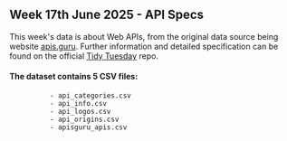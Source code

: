 ## Week 17th June 2025 - API Specs

This week's data is about Web APIs, from the original data source being website [apis.guru](https://apis.guru/). 
Further information and detailed specification can be found on the official [Tidy Tuesday](https://github.com/rfordatascience/tidytuesday/blob/main/data/2025/2025-06-17/readme.md) repo.


#### The dataset contains 5 CSV files:
              - api_categories.csv
              - api_info.csv
              - api_logos.csv
              - api_origins.csv
              - apisguru_apis.csv
 
